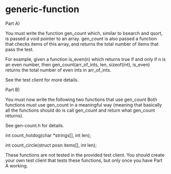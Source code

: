 # generic-function
Part A)

You must write the function gen_count which, similar to bsearch and qsort,
is passed a void pointer to an array.  gen_count is also passed a function
that checks items of this array, and returns the total number of items that
pass the test.

For example, given a function is_even(n) which returns true if and only if
n is an even number, then gen_count(arr_of_ints, len, sizeof(int), is_even)
returns the total number of even ints in arr_of_ints.

See the test client for more details.

Part B)

You must now write the following two functions that use gen_count
Both functions *must* use gen_count in a meaningful way
(meaning that basically all the functions should do is call gen_count and
return what gen_count returns).

See gen-count.h for details.

int count_hotdog(char *strings[], int len);

int count_circle(struct posn items[], int len);

These functions are not tested in the provided test client.
You should create your own test client that tests these functions,
but only once you have Part A working.

